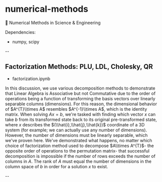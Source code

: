# numerical-methods
🧮 Numerical Methods in Science &amp; Engineering

Dependencies:
- numpy, scipy

--  

## Factorization Methods: PLU, LDL, Cholesky, QR
- factorization.ipynb

In this discussion, we use various decomposition methods to demonstrate that Linear Algebra is Associative but not Commutative due to the order of operations being a function of transforming the basis vectors over linearly separable columns (dimensions). For this reason, the dimensional behavior of $A^{T}\\times A$ resembles $A^{-1}\\times A$, which is the identity matrix. When solving $Ax = b$, we're tasked with finding which vector $x$ can take $b$ from its transformed state back to its original pre-transformed state, where $x$ describes the $(\\hat{i},\\hat{j},\\hat{k})$ coordinate of a 3D system (for example; we can actually use any number of dimensions). However, the number of dimensions must be linearly separable, which we've proven here. We've demonstrated what happens, no matter which choice of factorization method used to decompose $A\\times A^{T}$- the opposite order of operations to the permutation matrix- that successful decomposition is impossible if the number of rows exceeds the number of columns in $A$. The rank of $A$ must equal the number of dimensions in the column space of $b$ in order for a solution $x$ to exist.

--  

